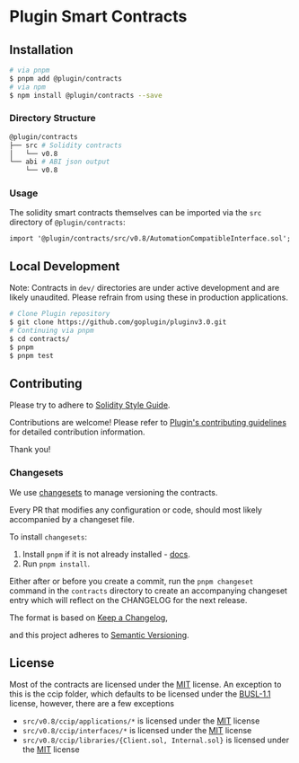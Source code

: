 # Plugin Smart Contracts

## Installation

```sh
# via pnpm
$ pnpm add @plugin/contracts
# via npm
$ npm install @plugin/contracts --save
```

### Directory Structure

```sh
@plugin/contracts
├── src # Solidity contracts
│   └── v0.8
└── abi # ABI json output
    └── v0.8
```

### Usage

The solidity smart contracts themselves can be imported via the `src` directory of `@plugin/contracts`:

```solidity
import '@plugin/contracts/src/v0.8/AutomationCompatibleInterface.sol';
```

## Local Development

Note: Contracts in `dev/` directories are under active development and are likely unaudited. Please refrain from using these in production applications.

```bash
# Clone Plugin repository
$ git clone https://github.com/goplugin/pluginv3.0.git
# Continuing via pnpm
$ cd contracts/
$ pnpm
$ pnpm test
```

## Contributing

Please try to adhere to [Solidity Style Guide](https://github.com/goplugin/pluginv3.0/blob/develop/contracts/STYLE.md).

Contributions are welcome! Please refer to
[Plugin's contributing guidelines](https://github.com/goplugin/pluginv3.0/blob/develop/docs/CONTRIBUTING.md) for detailed
contribution information.

Thank you!

### Changesets

We use [changesets](https://github.com/changesets/changesets) to manage versioning the contracts.

Every PR that modifies any configuration or code, should most likely accompanied by a changeset file.

To install `changesets`:
  1. Install `pnpm` if it is not already installed - [docs](https://pnpm.io/installation).
  2. Run `pnpm install`.

Either after or before you create a commit, run the `pnpm changeset` command in the `contracts` directory to create an accompanying changeset entry which will reflect on the CHANGELOG for the next release.

The format is based on [Keep a Changelog](https://keepachangelog.com/en/1.0.0/),

and this project adheres to [Semantic Versioning](https://semver.org/spec/v2.0.0.html).

## License
Most of the contracts are licensed under the [MIT](https://choosealicense.com/licenses/mit/) license. 
An exception to this is the ccip folder, which defaults to be licensed under the [BUSL-1.1](./src/v0.8/ccip/LICENSE.md) license, however, there are a few exceptions

- `src/v0.8/ccip/applications/*` is licensed under the [MIT](./src/v0.8/ccip/LICENSE-MIT.md) license
- `src/v0.8/ccip/interfaces/*` is licensed under the [MIT](./src/v0.8/ccip/LICENSE-MIT.md) license
- `src/v0.8/ccip/libraries/{Client.sol, Internal.sol}` is licensed under the [MIT](./src/v0.8/ccip/LICENSE-MIT.md) license
